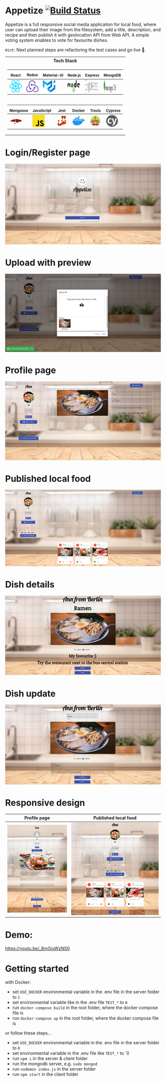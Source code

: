 # Appetize [![Build Status](https://app.travis-ci.com/nik-neg/Appetize.svg?branch=main)](https://app.travis-ci.com/nik-neg/Appetize)

Appetize is a full responsive social media application for local food, where user can upload their image from the filesystem,
add a title, description, and recipe and then publish it with geolocation API from Web API.
A simple voting system enables to vote for favourite dishes.

`Hint`: Next planned steps are refactoring the test cases and go live 🤩.

<div align="center">
<table>
<tr><th>Tech Stack</th></tr>
<tr><td>

 <sub> React </sub> |<sub>  Redux <sub>| <sub> Material-UI </sub> | <sub> Node.js </sub> | <sub> Express </sub> | <sub> MongoDB </sub> 
|--|--|--|--|--|--
[<img src="https://github.com/nik-neg/appetize/blob/main/.techstack_images/react.svg" alt="drawing" width="40" height="40"/>](https://reactjs.org/) | [<img src="https://raw.githubusercontent.com/devicons/devicon/master/icons/redux/redux-original.svg" alt="redux" width="40" height="40"/>](https://redux.js.org) | [<img src="https://github.com/nik-neg/appetize/blob/main/.techstack_images/material-ui.svg" alt="drawing" width="40" height="40"/>](https://material-ui.com/) | [<img src="https://github.com/nik-neg/appetize/blob/main/.techstack_images/nodejs.svg" alt="drawing" width="40" height="40"/>](https://nodejs.org/en/) | [<img src="https://github.com/nik-neg/appetize/blob/main/.techstack_images/express.svg" alt="drawing" width="40" height="40"/>](https://expressjs.com/) |  [<img src="https://github.com/nik-neg/appetize/blob/main/.techstack_images/mongodb.svg" alt="drawing" width="40" height="40"/>](https://www.mongodb.com/)
</td></tr>
<tr><td>

<sub> Mongoose </sub> | <sub> JavaScript </sub> |  <sub> Jest </sub>  | <sub> Docker </sub>  | <sub> Travis </sub> | <sub> Cypress </sub>
|--|--|--|--|--|--
[<img src="https://github.com/nik-neg/appetize/blob/main/.techstack_images/mongoose.png" alt="drawing" width="40" height="40"/>](https://mongoosejs.com/) | [<img src="https://github.com/nik-neg/appetize/blob/main/.techstack_images/javascript.svg" alt="drawing" width="40" height="40"/>](https://www.javascript.com/) |  [<img src="https://github.com/nik-neg/appetize/blob/main/.techstack_images/jest.svg" alt="drawing" width="40" height="40"/>](https://jestjs.io/)  |  [<img src="https://github.com/nik-neg/appetize/blob/main/.techstack_images/docker.svg" alt="drawing" width="40" height="40"/>](https://www.docker.com/)  | [<img src="https://github.com/nik-neg/appetize/blob/main/.techstack_images/travis.svg" alt="drawing" width="40" height="40"/>](https://www.travis-ci.com/) | [<img src="https://github.com/nik-neg/appetize/blob/main/.techstack_images/cypress.svg" alt="drawing" width="40" height="40"/>](https://www.cypress.io/)
</td></tr>
</table> 
</div>

# Login/Register page
![alt text](https://github.com/nik-neg/Appetize/blob/main/.images/1_login.png)

# Upload with preview
![alt text](https://github.com/nik-neg/Appetize/blob/main/.images/2_dropzone_preview.png)

# Profile page
![alt text](https://github.com/nik-neg/Appetize/blob/main/.images/3_favourite_food.png)

# Published local food
![alt text](https://github.com/nik-neg/Appetize/blob/main/.images/4_area_food.png)
 
# Dish details
![alt text](https://github.com/nik-neg/Appetize/blob/main/.images/5_dish_details.png)
 
# Dish update
![alt text](https://github.com/nik-neg/Appetize/blob/main/.images/6_edit_mode.png)
 
# Responsive design
 Profile page             |  Published local food
:-------------------------:|:-------------------------:
![alt text](https://github.com/nik-neg/Appetize/blob/main/.images/3_favourite_food_responsive.png) |  ![alt text](https://github.com/nik-neg/Appetize/blob/main/.images/4_area_food_responsive.png)

# Demo:
https://youtu.be/_8mGjuWzNS0

# Getting started
 
with Docker:
 - set `USE_DOCKER` environmental variable in the .env file in the server folder to `1`
 - set environmental variable like in the .env file `TEST_*` to `0`
 - run `docker-compose build` in the root folder, where the docker compose file is
 - run `docker-compose up` in the root folder, where the docker compose file is

or follow these steps...
- set `USE_DOCKER` environmental variable in the .env file in the server folder to `0`
- set environmental variable in the .env file like `TEST_*` to `0
- run `npm i` in the server & client folder
- run the mongodb server, e.g. `sudo mongod`
- run `nodemon index.js` in the server folder
- run `npm start` in the client folder
